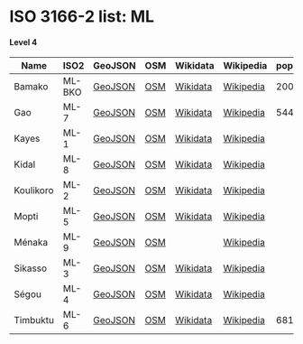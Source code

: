 # ISO 3166-2 list: ML


#### Level 4
Name | ISO2 | GeoJSON | OSM | Wikidata | Wikipedia | population 
--- | --- | --- | --- | --- | --- | --- 
Bamako | ML-BKO | [GeoJSON](../../export/geojson/q7/iso2/ML/ML-BKO.geojson) | [OSM](https://www.openstreetmap.org/relation/2105525) | [Wikidata](https://www.wikidata.org/wiki/Q3703) | [Wikipedia](http://en.wikipedia.org/wiki/fr%3ABamako) | 2009109
Gao | ML-7 | [GeoJSON](../../export/geojson/q7/iso2/ML/ML-7.geojson) | [OSM](https://www.openstreetmap.org/relation/2096895) | [Wikidata](https://www.wikidata.org/wiki/Q332392) | [Wikipedia](http://en.wikipedia.org/wiki/fr%3AR%C3%A9gion%20de%20Gao) | 544120
Kayes | ML-1 | [GeoJSON](../../export/geojson/q7/iso2/ML/ML-1.geojson) | [OSM](https://www.openstreetmap.org/relation/2096896) | [Wikidata](https://www.wikidata.org/wiki/Q332113) | [Wikipedia](http://en.wikipedia.org/wiki/fr%3AR%C3%A9gion%20de%20Kayes) | 
Kidal | ML-8 | [GeoJSON](../../export/geojson/q7/iso2/ML/ML-8.geojson) | [OSM](https://www.openstreetmap.org/relation/2096897) | [Wikidata](https://www.wikidata.org/wiki/Q338988) | [Wikipedia](http://en.wikipedia.org/wiki/fr%3AR%C3%A9gion%20de%20Kidal) | 
Koulikoro | ML-2 | [GeoJSON](../../export/geojson/q7/iso2/ML/ML-2.geojson) | [OSM](https://www.openstreetmap.org/relation/2096898) | [Wikidata](https://www.wikidata.org/wiki/Q287789) | [Wikipedia](http://en.wikipedia.org/wiki/fr%3AR%C3%A9gion%20de%20Koulikoro) | 
Mopti | ML-5 | [GeoJSON](../../export/geojson/q7/iso2/ML/ML-5.geojson) | [OSM](https://www.openstreetmap.org/relation/2096899) | [Wikidata](https://www.wikidata.org/wiki/Q214155) | [Wikipedia](http://en.wikipedia.org/wiki/fr%3AR%C3%A9gion%20de%20Mopti) | 
Ménaka | ML-9 | [GeoJSON](../../export/geojson/q7/iso2/ML/ML-9.geojson) | [OSM](https://www.openstreetmap.org/relation/3079153) |  | [Wikipedia](http://en.wikipedia.org/wiki/fr%3AR%C3%A9gion_de_M%C3%A9naka) | 
Sikasso | ML-3 | [GeoJSON](../../export/geojson/q7/iso2/ML/ML-3.geojson) | [OSM](https://www.openstreetmap.org/relation/2096900) | [Wikidata](https://www.wikidata.org/wiki/Q461298) | [Wikipedia](http://en.wikipedia.org/wiki/fr%3AR%C3%A9gion%20de%20Sikasso) | 
Ségou | ML-4 | [GeoJSON](../../export/geojson/q7/iso2/ML/ML-4.geojson) | [OSM](https://www.openstreetmap.org/relation/2096901) | [Wikidata](https://www.wikidata.org/wiki/Q656845) | [Wikipedia](http://en.wikipedia.org/wiki/fr%3AR%C3%A9gion%20de%20S%C3%A9gou) | 
Timbuktu | ML-6 | [GeoJSON](../../export/geojson/q7/iso2/ML/ML-6.geojson) | [OSM](https://www.openstreetmap.org/relation/2096902) | [Wikidata](https://www.wikidata.org/wiki/Q339462) | [Wikipedia](http://en.wikipedia.org/wiki/fr%3AR%C3%A9gion%20de%20Tombouctou) | 681691

